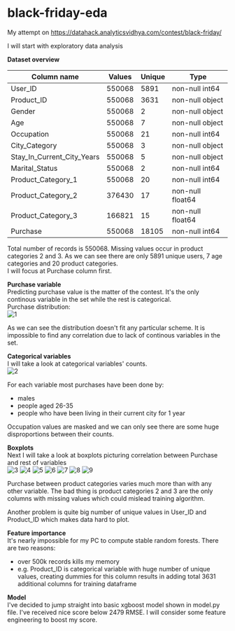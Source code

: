 # black-friday-eda

My attempt on https://datahack.analyticsvidhya.com/contest/black-friday/  
  
I will start with exploratory data analysis
  
  
**Dataset overview**  
  
| Column name | Values | Unique | Type |
| --- | --- | --- | --- |
| User_ID | 550068 | 5891 | non-null int64 |
| Product_ID | 550068 | 3631 | non-null object |
| Gender | 550068 | 2 | non-null object |
| Age | 550068 | 7 | non-null object |
| Occupation | 550068 | 21 | non-null int64 |
| City_Category | 550068 | 3 | non-null object |
| Stay_In_Current_City_Years | 550068 | 5 | non-null object |
| Marital_Status | 550068 | 2 | non-null int64 |
| Product_Category_1 | 550068 | 20 | non-null int64 |
| Product_Category_2 | 376430 | 17 | non-null float64 |
| Product_Category_3 | 166821 | 15 | non-null float64 |
| Purchase | 550068 | 18105 | non-null int64 |

Total number of records is 550068. Missing values occur in product categories 2 and 3. As we can see there are only 5891 unique users, 7 age categories and 20 product categories.  
I will focus at Purchase column first.  
  
**Purchase variable**  
Predicting purchase value is the matter of the contest. It's the only continous variable in the set while the rest is categorical.  
Purchase distribution:  
![1](Plots/PurchaseDist.png)  
  
As we can see the distribution doesn't fit any particular scheme. It is impossible to find any correlation due to lack of continous variables in the set.
  
**Categorical variables**  
I will take a look at categorical variables' counts.  
![2](Plots/CategoricalCounts.png)  
  
For each variable most purchases have been done by:  
- males  
- people aged 26-35  
- people who have been living in their current city for 1 year  
  
Occupation values are masked and we can only see there are some huge disproportions between their counts.  
  
**Boxplots**  
Next I will take a look at boxplots picturing correlation between Purchase and rest of variables  
![3](Plots/Gender.png)
![4](Plots/Marital_Status.png)
![5](Plots/Occupation.png)
![6](Plots/Stay_In_Current_City_Years.png)
![7](Plots/Product_Category_1.png)
![8](Plots/Product_Category_2.png)
![9](Plots/Product_Category_3.png)

Purchase between product categories varies much more than with any other variable. The bad thing is product categories 2 and 3 are the only columns with missing values which could mislead training algorithm.  
  
Another problem is quite big number of unique values in User_ID and Product_ID which makes data hard to plot.  
  
**Feature importance**  
It's nearly impossible for my PC to compute stable random forests. There are two reasons:  
- over 500k records kills my memory  
- e.g. Product_ID is categorical variable with huge number of unique values, creating dummies for this column results in adding total 3631 additional columns for training dataframe  
  
**Model**  
I've decided to jump straight into basic xgboost model shown in model.py file. I've received nice score below 2479 RMSE. I will consider some feature engineering to boost my score.
